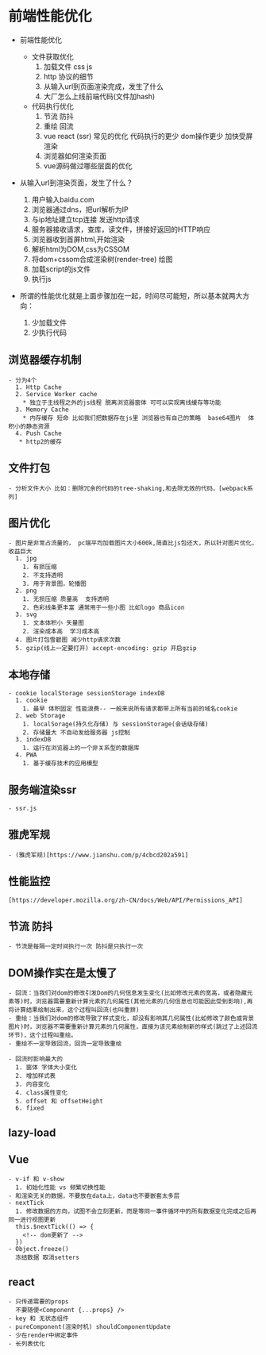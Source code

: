 # 前端性能优化
  - 前端性能优化
    - 文件获取优化
      1. 加载文件 css js  
      2. http 协议的细节  
      3. 从输入url到页面渲染完成，发生了什么  
      4. 大厂怎么上线前端代码(文件加hash)  
    - 代码执行优化
      1. 节流 防抖    
      2. 重绘 回流  
      3. vue react (ssr) 常见的优化 代码执行的更少 dom操作更少 加快受屏渲染
      4. 浏览器如何渲染页面  
      5. vue源码做过哪些层面的优化


  - 从输入url到渲染页面，发生了什么？
    1. 用户输入baidu.com
    2. 浏览器通过dns，把url解析为IP
    3. 与ip地址建立tcp连接  发送http请求
    4. 服务器接收请求，查库，读文件，拼接好返回的HTTP响应
    5. 浏览器收到首屏html,开始渲染
    6. 解析html为DOM,css为CSSOM
    7. 将dom+cssom合成渲染树(render-tree) 绘图
    8. 加载script的js文件
    10. 执行js
  - 所谓的性能优化就是上面步骤加在一起，时间尽可能短，所以基本就两大方向：
    1. 少加载文件
    2. 少执行代码

  ## 浏览器缓存机制
    - 分为4个
      1. Http Cache
      2. Service Worker cache
        * 独立于主线程之外的js线程 脱离浏览器窗体 可可以实现离线缓存等功能
      3. Memory Cache
        * 内存缓存 短命 比如我们把数据存在js里 浏览器也有自己的策略  base64图片  体积小的静态资源
      4. Push Cache
       * http2的缓存

  ## 文件打包
    - 分析文件大小 比如：删除冗余的代码的tree-shaking,和去除无效的代码，[webpack系列]

  ## 图片优化
    - 图片是非常占流量的， pc端平均加载图片大小600k,简直比js包还大，所以针对图片优化，收益巨大
      1. jpg
        1. 有损压缩
        2. 不支持透明
        3. 用于背景图，轮播图
      2. png
        1. 无损压缩 质量高  支持透明
        2. 色彩线条更丰富 通常用于一些小图 比如logo 商品icon
      3. svg
        1. 文本体积小 矢量图
        2. 渲染成本高  学习成本高
      4. 图片打包雪碧图 减少http请求次数
      5. gzip(线上一定要打开) accept-encoding: gzip 开启gzip
  ## 本地存储
    - cookie localStorage sessionStorage indexDB
      1. cookie
        1. 最早 体积固定 性能浪费-- 一般来说所有请求都带上所有当前的域名cookie
      2. web Storage
        1. localSorage(持久化存储) 与 sessionStorage(会话级存储)
        2. 存储量大 不自动发给服务器 js控制
      3. indexDB
        1. 运行在浏览器上的一个非关系型的数据库
      4. PWA
        1. 基于缓存技术的应用模型

  ## 服务端渲染ssr
    - ssr.js

  ## 雅虎军规
    - (雅虎军规)[https://www.jianshu.com/p/4cbcd202a591]

  ## 性能监控
    [https://developer.mozilla.org/zh-CN/docs/Web/API/Permissions_API]
  
  ## 节流 防抖
    - 节流是每隔一定时间执行一次 防抖是只执行一次

  ## DOM操作实在是太慢了
    - 回流：当我们对dom的修改引发Dom的几何信息发生变化(比如修改元素的宽高，或者隐藏元素等)时，浏览器需要重新计算元素的几何属性(其他元素的几何信息也可能因此受到影响),再将计算结果绘制出来，这个过程叫回流(也叫重排)
    - 重绘：当我们对dom的修改导致了样式变化，却没有影响其几何属性(比如修改了颜色或背景图片)时，浏览器不需要重新计算元素的几何属性，直接为该元素绘制新的样式(跳过了上述回流环节)，这个过程叫重绘。
    - 重绘不一定导致回流，回流一定导致重绘

    - 回流时影响最大的
      1. 窗体 字体大小变化
      2. 增加样式表
      3. 内容变化
      4. class属性变化
      5. offset 和 offsetHeight
      6. fixed

  ## lazy-load

  ## Vue
    - v-if 和 v-show
      1. 初始化性能 vs 频繁切换性能
    - 和渲染无关的数据，不要放在data上，data也不要嵌套太多层
    - nextTick
      1. 修改数据的方向，试图不会立刻更新，而是等同一事件循环中的所有数据变化完成之后再同一进行视图更新
      this.$nextTick(() => {
        <!-- dom更新了 -->
      })
    - Object.freeze()
      冻结数据 取消setters
  ## react
    - 只传递需要的props
      不要随便<Component {...props} />
    - key 和 无状态组件
    - pureComponent(渲染时机) shouldComponentUpdate
    - 少在render中绑定事件
    - 长列表优化